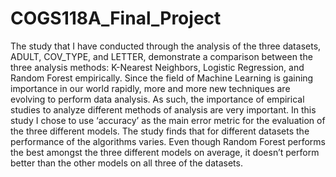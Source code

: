 # COGS118A_Final_Project

The study that I have conducted through the analysis of the three datasets, ADULT, COV_TYPE, and LETTER, demonstrate a comparison between the three analysis methods: K-Nearest Neighbors, Logistic Regression, and Random Forest empirically. Since the field of Machine Learning is gaining importance in our world rapidly, more and more new techniques are evolving to perform data analysis. As such, the importance of empirical studies to analyze different methods of analysis are very important. In this study I chose to use ‘accuracy’ as the main error metric for the evaluation of the three different models. The study finds that for different datasets the performance of the algorithms varies. Even though Random Forest performs the best amongst the three different models on average, it doesn’t perform better than the other models on all three of the datasets.
